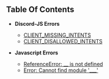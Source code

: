 ## Table Of Contents


- **Discord-JS Errors**
  - [CLIENT_MISSING_INTENTS]()
  - [CLIENT_DISALLOWED_INTENTS]()

- **Javascript Errors**
  - [ReferenceError: __ is not defined]()
  - [Error: Cannot find module '___']()
